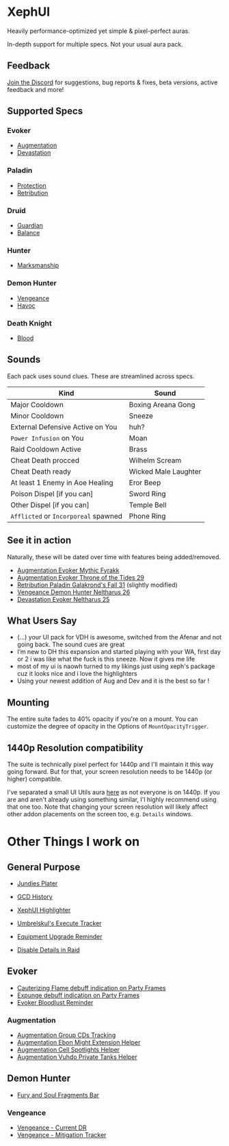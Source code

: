 # XephUI

Heavily performance-optimized yet simple & pixel-perfect auras.

In-depth support for multiple specs. Not your usual aura pack.

## Feedback

[Join the Discord](https://discord.gg/nnC8AmVpAq) for suggestions, bug reports & fixes, beta versions, active feedback and more!

## Supported Specs

### Evoker

- [Augmentation](https://wago.io/TC2mSeIvu)
- [Devastation](https://wago.io/Hb8c0yuUZ)

### Paladin

- [Protection](https://wago.io/8QZAkrwUj)
- [Retribution](https://wago.io/ZHyC_Sln1)

### Druid

- [Guardian](https://wago.io/zysenToDt)
- [Balance](https://wago.io/aENhsBeel)

### Hunter

- [Marksmanship](https://wago.io/rgCCGKTBx)

### Demon Hunter

- [Vengeance](https://wago.io/I362kRTcM)
- [Havoc](https://wago.io/VcfoSrHml)

### Death Knight

- [Blood](https://wago.io/UIpdprTZT)

## Sounds

Each pack uses sound clues. These are streamlined across specs.

| Kind                                 | Sound                |
| ------------------------------------ | -------------------- |
| Major Cooldown                       | Boxing Areana Gong   |
| Minor Cooldown                       | Sneeze               |
| External Defensive Active on You     | huh?                 |
| `Power Infusion` on You              | Moan                 |
| Raid Cooldown Active                 | Brass                |
| Cheat Death procced                  | Wilhelm Scream       |
| Cheat Death ready                    | Wicked Male Laughter |
| At least 1 Enemy in Aoe Healing      | Eror Beep            |
| Poison Dispel [if you can]           | Sword Ring           |
| Other Dispel [if you can]            | Temple Bell          |
| `Afflicted` or `Incorporeal` spawned | Phone Ring           |

## See it in action

Naturally, these will be dated over time with features being added/removed.

- [Augmentation Evoker Mythic Fyrakk](https://www.youtube.com/watch?v=_zmr26fwCoU)
- [Augmentation Evoker Throne of the Tides 29](https://www.youtube.com/watch?v=ZOtK-6REERQ)
- [Retribution Paladin Galakrond's Fall 31](https://www.youtube.com/watch?v=foaLsO6eUuM) (slightly modified)
- [Vengeance Demon Hunter Neltharus 26](https://www.twitch.tv/videos/1871729001)
- [Devastation Evoker Neltharus 25](https://www.youtube.com/watch?v=0FL5FxOOC2w)

## What Users Say

- (...) your UI pack for VDH is awesome, switched from the Afenar and not going back. The sound cues are great
- I’m new to DH this expansion and started playing with your WA, first day or 2 i was like what the fuck is this sneeze. Now it gives me life
- most of my ui is naowh turned to my likings just using xeph's package cuz it looks nice and i love the highlighters
- Using your newest addition of Aug and Dev and it is the best so far !

## Mounting

The entire suite fades to 40% opacity if you're on a mount. You can customize the degree of opacity in the Options of `MountOpacityTrigger`.

## 1440p Resolution compatibility

The suite is technically pixel perfect for 1440p and I'll maintain it this way going forward. But for that, your screen resolution needs to be 1440p (or higher) compatible.

I've separated a small UI Utils aura [here](https://wago.io/dX5H_AygQ) as not everyone is on 1440p. If you are and aren't already using something similar, I'l highly recommend using that one too. Note that changing your screen resolution will likely affect other addon placements on the screen too, e.g. `Details` windows.

# Other Things I work on

## General Purpose

- [Jundies Plater](https://wago.io/ak3iS95aa)

- [GCD History](https://wago.io/b9euX-znp)
- [XephUI Highlighter](https://wago.io/ZaoqRVhYX)
- [Umbrelskul's Execute Tracker](https://wago.io/lXT9wfXYl)
- [Equipment Upgrade Reminder](https://wago.io/DA3OzoIsi)
- [Disable Details in Raid](https://wago.io/kqpf9gjEK)

## Evoker

- [Cauterizing Flame debuff indication on Party Frames](https://wago.io/zdERbYhcw)
- [Expunge debuff indication on Party Frames](https://wago.io/bPovxGfxH)
- [Evoker Bloodlust Reminder](https://wago.io/cqiHQPnfY)

### Augmentation

- [Augmentation Group CDs Tracking](https://wago.io/JQ5imI9M4)
- [Augmentation Ebon Might Extension Helper](https://wago.io/XfOM-zvXl)
- [Augmentation Cell Spotlights Helper](https://wago.io/NJ3dyb8mN)
- [Augmentation Vuhdo Private Tanks Helper](https://wago.io/ugseHvxTU)

## Demon Hunter

- [Fury and Soul Fragments Bar](https://wago.io/AZjiT55Op)

### Vengeance

- [Vengeance - Current DR](https://wago.io/5c5mxRmyQ)
- [Vengeance - Mitigation Tracker](https://wago.io/IVnDPRC2X)
